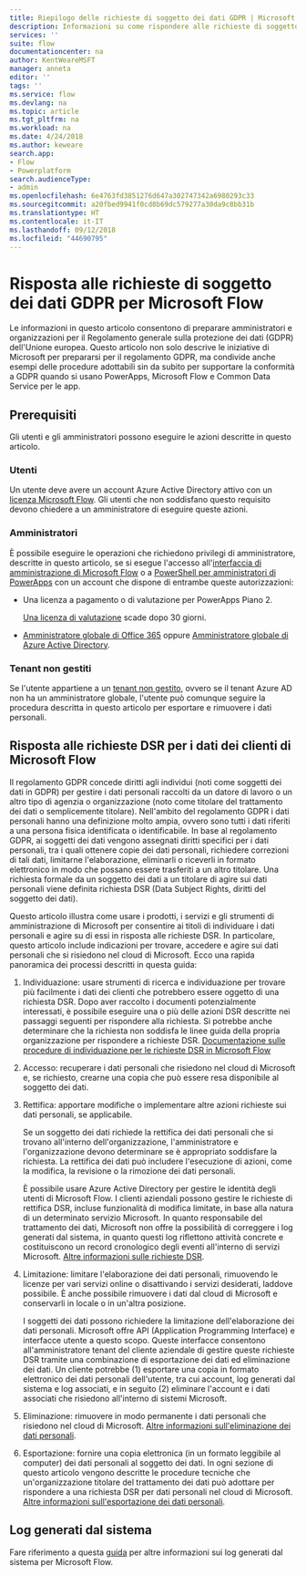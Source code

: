 ```yaml
---
title: Riepilogo delle richieste di soggetto dei dati GDPR | Microsoft Docs
description: Informazioni su come rispondere alle richieste di soggetto dei dati GPDR per Microsoft Flow.
services: ''
suite: flow
documentationcenter: na
author: KentWeareMSFT
manager: anneta
editor: ''
tags: ''
ms.service: flow
ms.devlang: na
ms.topic: article
ms.tgt_pltfrm: na
ms.workload: na
ms.date: 4/24/2018
ms.author: keweare
search.app:
- Flow
- Powerplatform
search.audienceType:
- admin
ms.openlocfilehash: 6e4763fd3851276d647a302747342a6980293c33
ms.sourcegitcommit: a20fbed9941f0cd8b69dc579277a30da9c8bb31b
ms.translationtype: HT
ms.contentlocale: it-IT
ms.lasthandoff: 09/12/2018
ms.locfileid: "44690795"
---
```

# <a name="responding-to-gdpr-data-subject-requests-for-microsoft-flow"></a>Risposta alle richieste di soggetto dei dati GDPR per Microsoft Flow

Le informazioni in questo articolo consentono di preparare amministratori e organizzazioni per il Regolamento generale sulla protezione dei dati (GDPR) dell'Unione europea. Questo articolo non solo descrive le iniziative di Microsoft per prepararsi per il regolamento GDPR, ma condivide anche esempi delle procedure adottabili sin da subito per supportare la conformità a GDPR quando si usano PowerApps, Microsoft Flow e Common Data Service per le app.

## <a name="prerequisites"></a>Prerequisiti

Gli utenti e gli amministratori possono eseguire le azioni descritte in questo articolo.

### <a name="users"></a>Utenti

Un utente deve avere un account Azure Active Directory attivo con un [licenza Microsoft Flow](https://preview.flow.microsoft.com/pricing/). Gli utenti che non soddisfano questo requisito devono chiedere a un amministratore di eseguire queste azioni.

### <a name="administrators"></a>Amministratori

È possibile eseguire le operazioni che richiedono privilegi di amministratore, descritte in questo articolo, se si esegue l'accesso all'[interfaccia di amministrazione di Microsoft Flow](https://admin.flow.microsoft.com/) o a [PowerShell per amministratori di PowerApps](https://go.microsoft.com/fwlink/?linkid=871804) con un account che dispone di entrambe queste autorizzazioni:

- Una licenza a pagamento o di valutazione per PowerApps Piano 2.

    [Una licenza di valutazione](http://web.powerapps.com/trial) scade dopo 30 giorni.

- [Amministratore globale di Office 365](https://support.office.com/article/assign-admin-roles-in-office-365-for-business-eac4d046-1afd-4f1a-85fc-8219c79e1504) oppure [Amministratore globale di Azure Active Directory](https://docs.microsoft.com/azure/active-directory/active-directory-assign-admin-roles-azure-portal).

### <a name="unmanaged-tenants"></a>Tenant non gestiti
Se l'utente appartiene a un [tenant non gestito](https://docs.microsoft.com/azure/active-directory/domains-admin-takeover), ovvero se il tenant Azure AD non ha un amministratore globale, l'utente può comunque seguire la procedura descritta in questo articolo per esportare e rimuovere i dati personali. 

## <a name="responding-to-dsrs-for-microsoft-flow-customer-data"></a>Risposta alle richieste DSR per i dati dei clienti di Microsoft Flow

Il regolamento GDPR concede diritti agli individui (noti come soggetti dei dati in GDPR) per gestire i dati personali raccolti da un datore di lavoro o un altro tipo di agenzia o organizzazione (noto come titolare del trattamento dei dati o semplicemente titolare). Nell'ambito del regolamento GDPR i dati personali hanno una definizione molto ampia, ovvero sono tutti i dati riferiti a una persona fisica identificata o identificabile. In base al regolamento GDPR, ai soggetti dei dati vengono assegnati diritti specifici per i dati personali, tra i quali ottenere copie dei dati personali, richiedere correzioni di tali dati, limitarne l'elaborazione, eliminarli o riceverli in formato elettronico in modo che possano essere trasferiti a un altro titolare. Una richiesta formale da un soggetto dei dati a un titolare di agire sui dati personali viene definita richiesta DSR (Data Subject Rights, diritti del soggetto dei dati).

Questo articolo illustra come usare i prodotti, i servizi e gli strumenti di amministrazione di Microsoft per consentire ai titoli di individuare i dati personali e agire su di essi in risposta alle richieste DSR. In particolare, questo articolo include indicazioni per trovare, accedere e agire sui dati personali che si risiedono nel cloud di Microsoft. Ecco una rapida panoramica dei processi descritti in questa guida:

1. Individuazione: usare strumenti di ricerca e individuazione per trovare più facilmente i dati dei clienti che potrebbero essere oggetto di una richiesta DSR. Dopo aver raccolto i documenti potenzialmente interessati, è possibile eseguire una o più delle azioni DSR descritte nei passaggi seguenti per rispondere alla richiesta. Si potrebbe anche determinare che la richiesta non soddisfa le linee guida della propria organizzazione per rispondere a richieste DSR. [Documentazione sulle procedure di individuazione per le richieste DSR in Microsoft Flow](gdpr-dsr-discovery.md)

1. Accesso: recuperare i dati personali che risiedono nel cloud di Microsoft e, se richiesto, crearne una copia che può essere resa disponibile al soggetto dei dati.

1. Rettifica: apportare modifiche o implementare altre azioni richieste sui dati personali, se applicabile.

    Se un soggetto dei dati richiede la rettifica dei dati personali che si trovano all'interno dell'organizzazione, l'amministratore e l'organizzazione devono determinare se è appropriato soddisfare la richiesta.  La rettifica dei dati può includere l'esecuzione di azioni, come la modifica, la revisione o la rimozione dei dati personali.

    È possibile usare Azure Active Directory per gestire le identità degli utenti di Microsoft Flow. I clienti aziendali possono gestire le richieste di rettifica DSR, incluse funzionalità di modifica limitate, in base alla natura di un determinato servizio Microsoft.  In quanto responsabile del trattamento dei dati, Microsoft non offre la possibilità di correggere i log generati dal sistema, in quanto questi log riflettono attività concrete e costituiscono un record cronologico degli eventi all'interno di servizi Microsoft.  [Altre informazioni sulle richieste DSR](https://docs.microsoft.com/microsoft-365/compliance/gdpr-dsr-azure).

1. Limitazione: limitare l'elaborazione dei dati personali, rimuovendo le licenze per vari servizi online o disattivando i servizi desiderati, laddove possibile. È anche possibile rimuovere i dati dal cloud di Microsoft e conservarli in locale o in un'altra posizione.

    I soggetti dei dati possono richiedere la limitazione dell'elaborazione dei dati personali.  Microsoft offre API (Application Programming Interface) e interfacce utente a questo scopo.  Queste interfacce consentono all'amministratore tenant del cliente aziendale di gestire queste richieste DSR tramite una combinazione di esportazione dei dati ed eliminazione dei dati. Un cliente potrebbe (1) esportare una copia in formato elettronico dei dati personali dell'utente, tra cui account, log generati dal sistema e log associati, e in seguito (2) eliminare l'account e i dati associati che risiedono all'interno di sistemi Microsoft.

1. Eliminazione: rimuovere in modo permanente i dati personali che risiedono nel cloud di Microsoft. [Altre informazioni sull'eliminazione dei dati personali](gdpr-dsr-delete.md).

1. Esportazione: fornire una copia elettronica (in un formato leggibile al computer) dei dati personali al soggetto dei dati. In ogni sezione di questo articolo vengono descritte le procedure tecniche che un'organizzazione titolare del trattamento dei dati può adottare per rispondere a una richiesta DSR per dati personali nel cloud di Microsoft. [Altre informazioni sull'esportazione dei dati personali](gdpr-dsr-export.md).

## <a name="system-generated-logs"></a>Log generati dal sistema

Fare riferimento a questa [guida](https://docs.microsoft.com/powerapps/administrator/powerapps-gdpr-dsr-guide-systemlogs) per altre informazioni sui log generati dal sistema per Microsoft Flow.
